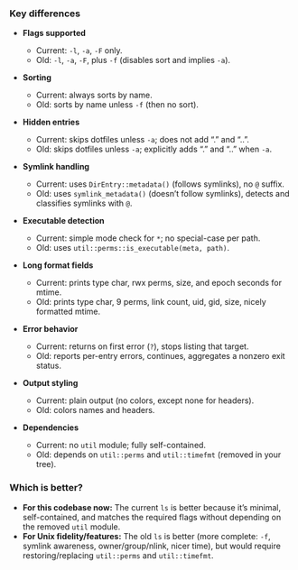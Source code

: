 ### Key differences

- **Flags supported**
  - Current: `-l`, `-a`, `-F` only.
  - Old: `-l`, `-a`, `-F`, plus `-f` (disables sort and implies `-a`).

- **Sorting**
  - Current: always sorts by name.
  - Old: sorts by name unless `-f` (then no sort).

- **Hidden entries**
  - Current: skips dotfiles unless `-a`; does not add “.” and “..”.
  - Old: skips dotfiles unless `-a`; explicitly adds “.” and “..” when `-a`.

- **Symlink handling**
  - Current: uses `DirEntry::metadata()` (follows symlinks), no `@` suffix.
  - Old: uses `symlink_metadata()` (doesn’t follow symlinks), detects and classifies symlinks with `@`.

- **Executable detection**
  - Current: simple mode check for `*`; no special-case per path.
  - Old: uses `util::perms::is_executable(meta, path)`.

- **Long format fields**
  - Current: prints type char, rwx perms, size, and epoch seconds for mtime.
  - Old: prints type char, 9 perms, link count, uid, gid, size, nicely formatted mtime.

- **Error behavior**
  - Current: returns on first error (`?`), stops listing that target.
  - Old: reports per-entry errors, continues, aggregates a nonzero exit status.

- **Output styling**
  - Current: plain output (no colors, except none for headers).
  - Old: colors names and headers.

- **Dependencies**
  - Current: no `util` module; fully self-contained.
  - Old: depends on `util::perms` and `util::timefmt` (removed in your tree).

### Which is better?

- **For this codebase now:** The current `ls` is better because it’s minimal, self-contained, and matches the required flags without depending on the removed `util` module.
- **For Unix fidelity/features:** The old `ls` is better (more complete: `-f`, symlink awareness, owner/group/nlink, nicer time), but would require restoring/replacing `util::perms` and `util::timefmt`.
